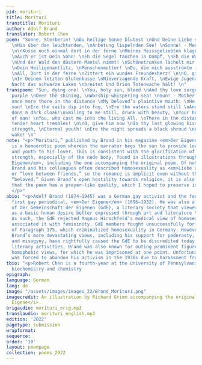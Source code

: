 ```yaml
---
pid: morituri
title: Morituri
transtitle: Morituri
author: Adolf Brand
translator: Robert Chen
poem: "Sonne, Sterberin! \nDu heilige Sonne blutest \nUnd Deine Liebe strömt in Flammenpurpur
  \nHin über den leuchtenden, \nAnbetung lispelnden See! \nSonne! - Menschenmutter!
  \n\nKüsse noch einmal dort in der ferne \nMeines Heissgeliebten klagenden Mund:
  \nAuch er ist Dein Sohn! \nEh die Segel tauchen in Dampf, \nEh die Wasser stehen
  \nUnd der Wald den düstern Mantel nimmt! \nSchönetrunken lächelt mir immer noch
  \nDein Heiligenantlitz, \nMenschenmutter! \nDu, die mich ausströmte ins lebende
  \nAll, Dort in der ferne \nZittert ein wundes Freundesherz! \n\nO, gieb ihm jetzt
  \nIn Deinem letzten Glutenkusse \nNieverzagende Kraft, \nEwige Jugend! \nEh die
  Nacht das schwarze Laken \nbreitet Und Orion Totenwache hält! \n"
transpoem: "Sun, dying one! \nYou, holy sun, bleed \nAnd thy love surges in flaming
  purple \nOver the shining, \nWorship-whispering sea! \nSun! - Mother of man! \n\nKiss
  once more there in the distance \nMy beloved’s plaintive mouth: \nHe, too, is thy
  son! \nEre the sails dip into fog, \nEre the waters stand still \nAnd the forest
  dons a dark cloak!\nSmiling to me still, drunk with beauty, \nYour holy face, \nMother
  of man! \nYou, who cast me into the living All, \nThere in the distance \nA friend’s
  tender heart trembles! \n\nO, give him now \nIn thy last glowing kiss \nUnwavering
  strength, \nEternal youth! \nEre the night spreads a black shroud \nAnd Orion keeps
  wake! \n"
note: "<p>“Morituri,” published by Brand in his magazine <em>Der Eigene</em> in 1898,
  is a homoerotic poem wherein the narrator begs the sun to provide love, strength,
  and youth to his lover. This is consistent with the glorification of health and
  strength, especially of the nude body, found in illustrations throughout <em>Der
  Eigene</em>, including the one accompanying the original poem. Of note here is that
  Brand and his colleagues often described homosexuality as <em>Liebe zwischen Freunden</em>,
  or “love between friends,” so the romance is implicit even without the mention of
  “beloved.” Given Brand’s open hostility towards religion, it is also interesting
  that the poem has a prayer-like quality, which I hoped to preserve in the translation.
  </p>"
abio: "<p>Adolf Brand (1874–1945) was a German gay activist and the founder of the
  first gay periodical, <em>Der Eigene</em> (1896–1932). He was also a founding member
  of Der Gemeinschaft der Eigenen (GdE), a literary society that viewed homosexuality
  as a basic human desire better expressed through art and literature than biology.
  As such, the GdE rejected Magnus Hirschfeld’s medical view of homosexuality, which
  associated it with femininity. GdE members fought unsuccessfully for the reform
  of Paragraph 175, which criminalized homosexuality in Germany. However, some of
  Brand’s more devastating views, including his support for pederasty, white supremacy,
  and misogyny, have rightfully caused the GdE to be discredited today. Beyond his
  literary activities, Brand was also known for outing prominent figures who expressed
  homophobic views, for which he was imprisoned at one point. Unfortunately, Brand
  was forced to abandon his activism in the 1930s due to harassment from Nazi authorities.</p>"
tbio: "<p>Robert Chen is a fourth-year at the University of Pennsylvania studying
  biochemistry and chemistry                                                                                                          .</p>"
epigraph: 
language: German
lang: de
image: "/assets/images/images_22/Brand_Morituri.png"
imagecredit: An illustration by Richard Grimm accompanying the original poem in <i>Der
  Eigene</i>.
origaudio: morituri_orig.mp3
translaudio: morituri_english.mp3
edition: '2022'
pagetype: submission
wrapformat: 
sequence: 
order: '10'
layout: poempage
collection: poems_2022
---
```

